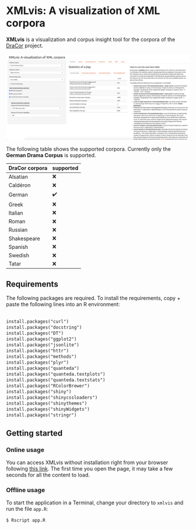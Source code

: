 # XMLvis: A visualization of XML corpora

**XMLvis** is a visualization and corpus insight tool for the corpora of the <a href="https://dracor.org/">DraCor</a> project.

![UI](www/screenshot.png)

The following table shows the supported corpora. Currently only the **German Drama Corpus** is supported.

| DraCor corpora | supported | 
| -------------- | ----------| 
| Alsatian | :x:  |
| Caldéron | :x: | 
| German | :heavy_check_mark: |
| Greek | :x: | 
| Italian | :x: | 
| Roman | :x: | 
| Russian | :x: | 
| Shakespeare | :x: | 
| Spanish | :x: | 
| Swedish | :x: | 
| Tatar | :x: | 



## Requirements

The following packages are required. To install the requirements, copy + paste the following lines into an R environment:

```

install.packages("curl")
install.packages("docstring")
install.packages("DT")
install.packages("ggplot2")
install.packages("jsonlite")
install.packages("httr")
install.packages("methods")
install.packages("plyr")
install.packages("quanteda")
install.packages("quanteda.textplots")
install.packages("quanteda.textstats")
install.packages("RColorBrewer")
install.packages("shiny")
install.packages("shinycssloaders")
install.packages("shinythemes")
install.packages("shinyWidgets")
install.packages("stringr")

```

## Getting started

### Online usage

You can access XMLvis without installation right from your browser following [this link]( https://realjanpaulus.shinyapps.io/xmlvis/). The first time you open the page, it may take a few seconds for all the content to load.

### Offline usage

To start the application in a Terminal, change your directory to `xmlvis` and run the file `app.R`:

```
$ Rscript app.R
```
